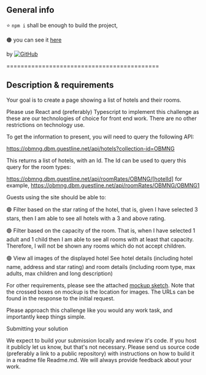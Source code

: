 ## General info

:star: 
`npm i` 
shall be enough to build the project,

:orange_circle: you can see it [here](https://jg-guestline.netlify.app/)


by <a href="https://github.com/Joanna-Golofit">![GitHub](https://img.shields.io/badge/-Joanna--Golofit-05122A?style=flat&logo=github)</a> 

===========================================

## Description & requirements

Your goal is to create a page showing a list of hotels and their rooms.



Please use React and (preferably) Typescript to implement this challenge as these are our technologies of choice for front end work. There are no other restrictions on technology use.



To get the information to present, you will need to query the following API:

https://obmng.dbm.guestline.net/api/hotels?collection-id=OBMNG



This returns a list of hotels, with an Id. The Id can be used to query this query for the room types:


https://obmng.dbm.guestline.net/api/roomRates/OBMNG/[hotelId] for example, https://obmng.dbm.guestline.net/api/roomRates/OBMNG/OBMNG1



Guests using the site should be able to:



:green_circle: Filter based on the star rating of the hotel, that is, given I have selected 3 stars, then I am able to see all hotels with a 3 and above rating.

:green_circle: Filter based on the capacity of the room. That is, when I have selected 1 adult and 1 child then I am able to see all rooms with at least that capacity. Therefore, I will not be shown any rooms which do not accept children.

:green_circle: View all images of the displayed hotel
See hotel details (including hotel name, address and star rating) and room details (including room type, max adults, max children and long description)


For other requirements, please see the attached [mockup sketch](https://gxpservicesstagestorage.blob.core.windows.net/hotelpagecodetest/9SYKaPm4q85GqTZzno7AT3.png). Note that the crossed boxes on mockup is the location for images. The URLs can be found in the response to the initial request.



Please approach this challenge like you would any work task, and importantly keep things simple.



Submitting your solution



We expect to build your submission locally and review it's code. If you host it publicly let us know, but that's not necessary. Please send us source code (preferably a link to a public repository) with instructions on how to build it in a readme file Readme.md. We will always provide feedback about your work.


